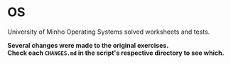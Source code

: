 # OS
University of Minho Operating Systems solved worksheets and tests.<br/>

**Several changes were made to the original exercises.<br/>
Check each `CHANGES.md` in the script's respective directory to see which.**
